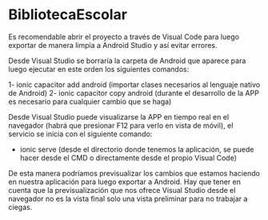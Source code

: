 # BibliotecaEscolar

Es recomendable abrir el proyecto a través de Visual Code para luego exportar de manera limpia a Android Studio y así evitar errores.

Desde Visual Studio se borraría la carpeta de Android que aparece para luego ejecutar en este orden los siguientes comandos:

1- ionic capacitor add android (importar clases necesarios al lenguaje nativo de Android)
2- ionic capacitor copy android (durante el desarrollo de la APP es necesario para cualquier cambio que se haga)

Desde Visual Studio puede visualizarse la APP en tiempo real en el navegador (habrá que presionar F12 para verlo en vista de móvil), el servicio se inicia con el siguiente comando:

- ionic serve (desde el directorio donde tenemos la aplicación, se puede hacer desde el CMD o directamente desde el propio Visual Code)

De esta manera podríamos previsualizar los cambios que estamos haciendo en nuestra aplicación para luego exportar a Android.
Hay que tener en cuenta que la previsualización que nos ofrece Visual Studio desde el navegador no es la vista final solo una vista preliminar para no trabajar a ciegas.
